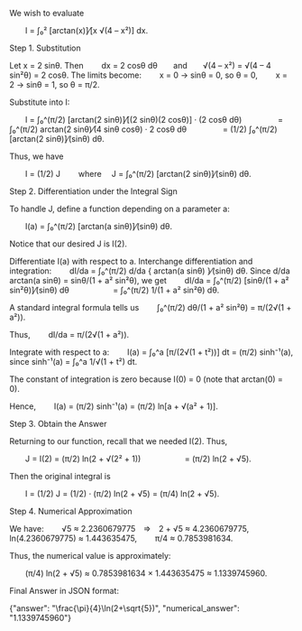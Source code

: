 We wish to evaluate

  I = ∫₀² [arctan(x)]⁄[x √(4 – x²)] dx.

Step 1. Substitution

Let x = 2 sinθ. Then
  dx = 2 cosθ dθ  and  √(4 – x²) = √(4 – 4 sin²θ) = 2 cosθ.
The limits become:
  x = 0 → sinθ = 0, so θ = 0,
  x = 2 → sinθ = 1, so θ = π/2.

Substitute into I:

  I = ∫₀^(π/2) [arctan(2 sinθ)]⁄[(2 sinθ)(2 cosθ)] · (2 cosθ dθ)
     = ∫₀^(π/2) arctan(2 sinθ)⁄(4 sinθ cosθ) · 2 cosθ dθ
     = (1/2) ∫₀^(π/2) [arctan(2 sinθ)]⁄(sinθ) dθ.

Thus, we have

  I = (1/2) J   where  J = ∫₀^(π/2) [arctan(2 sinθ)]⁄(sinθ) dθ.

Step 2. Differentiation under the Integral Sign

To handle J, define a function depending on a parameter a:

  I(a) = ∫₀^(π/2) [arctan(a sinθ)]⁄(sinθ) dθ.

Notice that our desired J is I(2).

Differentiate I(a) with respect to a. Interchange differentiation and integration:
  dI/da = ∫₀^(π/2) d/da { arctan(a sinθ) }⁄(sinθ) dθ.
Since d/da arctan(a sinθ) = sinθ/(1 + a² sin²θ), we get
  dI/da = ∫₀^(π/2) [sinθ/(1 + a² sin²θ)]⁄(sinθ) dθ
      = ∫₀^(π/2) 1/(1 + a² sin²θ) dθ.

A standard integral formula tells us
  ∫₀^(π/2) dθ/(1 + a² sin²θ) = π/(2√(1 + a²)).

Thus,
  dI/da = π/(2√(1 + a²)).

Integrate with respect to a:
  I(a) = ∫₀^a [π/(2√(1 + t²))] dt = (π/2) sinh⁻¹(a),
since sinh⁻¹(a) = ∫₀^a 1/√(1 + t²) dt.

The constant of integration is zero because I(0) = 0 (note that arctan(0) = 0).

Hence,
  I(a) = (π/2) sinh⁻¹(a) = (π/2) ln[a + √(a² + 1)].

Step 3. Obtain the Answer

Returning to our function, recall that we needed I(2). Thus,

  J = I(2) = (π/2) ln(2 + √(2² + 1))
      = (π/2) ln(2 + √5).

Then the original integral is

  I = (1/2) J = (1/2) · (π/2) ln(2 + √5) = (π/4) ln(2 + √5).

Step 4. Numerical Approximation

We have:
  √5 ≈ 2.2360679775 ⇒ 2 + √5 ≈ 4.2360679775,
  ln(4.2360679775) ≈ 1.443635475,
  π/4 ≈ 0.7853981634.

Thus, the numerical value is approximately:

  (π/4) ln(2 + √5) ≈ 0.7853981634 × 1.443635475 ≈ 1.1339745960.

Final Answer in JSON format:

{"answer": "\\frac{\\pi}{4}\\ln(2+\\sqrt{5})", "numerical_answer": "1.1339745960"}